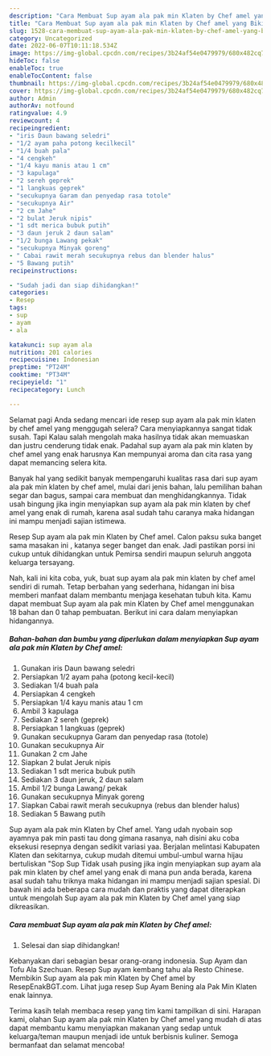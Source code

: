 ```yaml
---
description: "Cara Membuat Sup ayam ala pak min Klaten by Chef amel yang Bikin Ngiler, Buat Buka Puasa Enak Banget"
title: "Cara Membuat Sup ayam ala pak min Klaten by Chef amel yang Bikin Ngiler, Buat Buka Puasa Enak Banget"
slug: 1528-cara-membuat-sup-ayam-ala-pak-min-klaten-by-chef-amel-yang-bikin-ngiler-buat-buka-puasa-enak-banget
category: Uncategorized
date: 2022-06-07T10:11:18.534Z
image: https://img-global.cpcdn.com/recipes/3b24af54e0479979/680x482cq70/sup-ayam-ala-pak-min-klaten-by-chef-amel-foto-resep-utama.jpg
hideToc: false
enableToc: true
enableTocContent: false
thumbnail: https://img-global.cpcdn.com/recipes/3b24af54e0479979/680x482cq70/sup-ayam-ala-pak-min-klaten-by-chef-amel-foto-resep-utama.jpg
cover: https://img-global.cpcdn.com/recipes/3b24af54e0479979/680x482cq70/sup-ayam-ala-pak-min-klaten-by-chef-amel-foto-resep-utama.jpg
author: Admin
authorAv: notfound
ratingvalue: 4.9
reviewcount: 4
recipeingredient:
- "iris Daun bawang seledri"
- "1/2 ayam paha potong kecilkecil"
- "1/4 buah pala"
- "4 cengkeh"
- "1/4 kayu manis atau 1 cm"
- "3 kapulaga"
- "2 sereh geprek"
- "1 langkuas geprek"
- "secukupnya Garam dan penyedap rasa totole"
- "secukupnya Air"
- "2 cm Jahe"
- "2 bulat Jeruk nipis"
- "1 sdt merica bubuk putih"
- "3 daun jeruk 2 daun salam"
- "1/2 bunga Lawang pekak"
- "secukupnya Minyak goreng"
- " Cabai rawit merah secukupnya rebus dan blender halus"
- "5 Bawang putih"
recipeinstructions:

- "Sudah jadi dan siap dihidangkan!"
categories:
- Resep
tags:
- sup
- ayam
- ala

katakunci: sup ayam ala 
nutrition: 201 calories
recipecuisine: Indonesian
preptime: "PT24M"
cooktime: "PT34M"
recipeyield: "1"
recipecategory: Lunch

---
```



Selamat pagi Anda sedang mencari ide resep sup ayam ala pak min klaten by chef amel yang menggugah selera? Cara menyiapkannya sangat tidak susah. Tapi Kalau salah mengolah maka hasilnya tidak akan memuaskan dan justru cenderung tidak enak. Padahal sup ayam ala pak min klaten by chef amel yang enak harusnya Kan mempunyai aroma dan cita rasa yang dapat memancing selera kita.


Banyak hal yang sedikit banyak mempengaruhi kualitas rasa dari sup ayam ala pak min klaten by chef amel, mulai dari jenis bahan, lalu pemilihan bahan segar dan bagus, sampai cara membuat dan menghidangkannya. Tidak usah bingung jika ingin menyiapkan sup ayam ala pak min klaten by chef amel yang enak di rumah, karena asal sudah tahu caranya maka hidangan ini mampu menjadi sajian istimewa.

Resep Sup ayam ala pak min Klaten by Chef amel. Calon paksu suka banget sama masakan ini , katanya seger banget dan enak. Jadi pastikan porsi ini cukup untuk dihidangkan untuk Pemirsa sendiri maupun seluruh anggota keluarga tersayang.


Nah, kali ini kita coba, yuk, buat sup ayam ala pak min klaten by chef amel sendiri di rumah. Tetap berbahan yang sederhana, hidangan ini bisa memberi manfaat dalam membantu menjaga kesehatan tubuh kita. Kamu dapat membuat Sup ayam ala pak min Klaten by Chef amel menggunakan 18 bahan dan 0 tahap pembuatan. Berikut ini cara dalam menyiapkan hidangannya.

<!--inarticleads1-->

##### Bahan-bahan dan bumbu yang diperlukan dalam menyiapkan Sup ayam ala pak min Klaten by Chef amel:

1. Gunakan iris Daun bawang seledri
1. Persiapkan 1/2 ayam paha (potong kecil-kecil)
1. Sediakan 1/4 buah pala
1. Persiapkan 4 cengkeh
1. Persiapkan 1/4 kayu manis atau 1 cm
1. Ambil 3 kapulaga
1. Sediakan 2 sereh (geprek)
1. Persiapkan 1 langkuas (geprek)
1. Gunakan secukupnya Garam dan penyedap rasa (totole)
1. Gunakan secukupnya Air
1. Gunakan 2 cm Jahe
1. Siapkan 2 bulat Jeruk nipis
1. Sediakan 1 sdt merica bubuk putih
1. Sediakan 3 daun jeruk, 2 daun salam
1. Ambil 1/2 bunga Lawang/ pekak
1. Gunakan secukupnya Minyak goreng
1. Siapkan  Cabai rawit merah secukupnya (rebus dan blender halus)
1. Sediakan 5 Bawang putih


Sup ayam ala pak min Klaten by Chef amel. Yang udah nyobain sop ayamnya pak min pasti tau dong gimana rasanya, nah disini aku coba eksekusi resepnya dengan sedikit variasi yaa. Berjalan melintasi Kabupaten Klaten dan sekitarnya, cukup mudah ditemui umbul-umbul warna hijau bertuliskan &#34;Sop Sup Tidak usah pusing jika ingin menyiapkan sup ayam ala pak min klaten by chef amel yang enak di mana pun anda berada, karena asal sudah tahu triknya maka hidangan ini mampu menjadi sajian spesial. Di bawah ini ada beberapa cara mudah dan praktis yang dapat diterapkan untuk mengolah Sup ayam ala pak min Klaten by Chef amel yang siap dikreasikan. 

<!--inarticleads2-->

##### Cara membuat Sup ayam ala pak min Klaten by Chef amel:


1. Selesai dan siap dihidangkan!

Kebanyakan dari sebagian besar orang-orang indonesia. Sup Ayam dan Tofu Ala Szechuan. Resep Sup ayam kembang tahu ala Resto Chinese. Membikin Sup ayam ala pak min Klaten by Chef amel by ResepEnakBGT.com. Lihat juga resep Sup Ayam Bening ala Pak Min Klaten enak lainnya. 

Terima kasih telah membaca resep yang tim kami tampilkan di sini. Harapan kami, olahan Sup ayam ala pak min Klaten by Chef amel yang mudah di atas dapat membantu kamu menyiapkan makanan yang sedap untuk keluarga/teman maupun menjadi ide untuk berbisnis kuliner. Semoga bermanfaat dan selamat mencoba!

